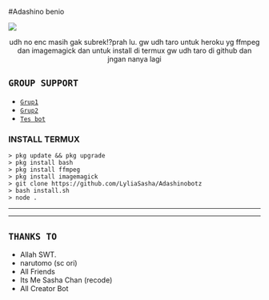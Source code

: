 #Adashino benio


<img src="https://user-images.githubusercontent.com/99161705/156768301-f9710f70-6147-4a74-ac85-7bd5541961d8.jpeg" />
<p align="center"> 
udh no enc masih gak subrek!?prah lu. gw udh taro untuk heroku yg ffmpeg dan imagemagick dan untuk install di termux gw udh taro di github dan jngan nanya lagi

</p> 

## ```GROUP SUPPORT```

- [`Grup1`]( https://chat.whatsapp.com/GStM13Ktxr085ubmy1EMKN)
- [`Grup2`]( https://chat.whatsapp.com/FU9uGSY7ODW9spPWCJFmEP)
- [`Tes bot`]( https://chat.whatsapp.com/K11yetnP76dFSz3F6Qpnos)

### INSTALL TERMUX

```
> pkg update && pkg upgrade
> pkg install bash
> pkg install ffmpeg
> pkg install imagemagick
> git clone https://github.com/LyliaSasha/Adashinobotz
> bash install.sh
> node .
```

------

------ 

## `THANKS TO`

- Allah SWT.
- narutomo (sc ori)
- All Friends
- Its Me Sasha Chan (recode)
- All Creator Bot

